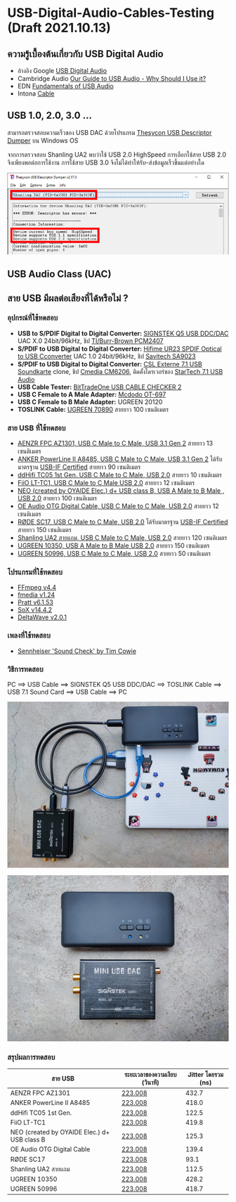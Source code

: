 # USB-Digital-Audio-Cables-Testing (Draft 2021.10.13)

## ความรู้เบื้องต้นเกี่ยวกับ USB Digital Audio

- อ้างอิง Google [USB Digital Audio ](https://source.android.com/devices/audio/usb)
- Cambridge Audio [Our Guide to USB Audio - Why Should I Use it?](https://www.cambridgeaudio.com/usa/en/blog/our-guide-usb-audio-why-should-i-use-it/)
- EDN [Fundamentals of USB Audio](https://www.edn.com/fundamentals-of-usb-audio/)
- Intona [Cable](https://intona.eu/en/stories/cable)

## USB 1.0, 2.0, 3.0 ...

สามารถตรวจสอบความเร็วของ USB DAC ด้วยโปรแกรม [Thesycon USB Descriptor Dumper](https://www.thesycon.de/eng/usb_descriptordumper.shtml) บน Windows OS

จากการตรวจสอบ Shanling UA2 พบว่าใช้ USB 2.0 HighSpeed การเลือกใช้สาย USB 2.0 จึงเพียงพอต่อการใช้งาน การใช้สาย USB 3.0 จึงไม่ได้ทำให้รับ-ส่งข้อมูลเร็วขึ้นแต่อย่างใด

![Shanling UA2](/pictures/DescriptorDump_Shanling_UA2.png)

## USB Audio Class (UAC)

## สาย USB มีผลต่อเสียงที่ได้หรือไม่ ?

### อุปกรณ์ที่ใช้ทดสอบ

- **USB to S/PDIF Digital to Digital Converter:** [SIGNSTEK Q5 USB DDC/DAC](https://www.amazon.co.jp/-/en/dp/B00X9TY8ZW/) UAC X.0 24bit/96kHz, ชิป [TI/Burr-Brown PCM2407](https://www.ti.com/product/PCM2704)
- **S/PDIF to USB Digital to Digital Converter:** [Hifime UR23 SPDIF Optical to USB Cconverter](https://hifimediy.com/product/hifime-ur23-spdif-optical-to-usb-converter/) UAC 1.0 24bit/96kHz, ชิป [Savitech SA9023](https://www.savitech.co/usb-products)
- **S/PDIF to USB Digital to Digital Converter:** [CSL Externe 7.1 USB Soundkarte](https://www.amazon.de/-/en/dp/B00KXAVBQY/) clone, ชิป [Cmedia CM6206](https://www.cmedia.com.tw/products/USB20_FULL_SPEED/CM6206), ติดตั้งไดรเวอร์ของ [StarTech 7.1 USB Audio](https://www.startech.com/en-us/cards-adapters/icusbaudio7d#driver-and-downloads)
- **USB Cable Tester:** [BitTradeOne USB CABLE CHECKER 2](https://bit-trade-one.co.jp/adusbcim/)
- **USB C Female to A Male Adapter:** [Mcdodo OT-697](https://www.mcdodolife.com/products/ot-697-full-compatibility-type-c-5a-to-usb-a-2.0-c.html)
- **USB C Female to B Male Adapter:** UGREEN 20120
- **TOSLINK Cable:** [UGREEN 70890](https://www.ugreen.com/products/fiber-optical-audio-cable) สายยาว 100 เซนติเมตร

### สาย USB ที่ใช้ทดสอบ
- [AENZR FPC AZ1301, USB C Male to C Male, USB 3.1 Gen 2](http://www.aenzr.com/pd.jsp?id=31) สายยาว 13 เซนติเมตร
- [ANKER PowerLine II A8485, USB C Male to C Male, USB 3.1 Gen 2](https://www.anker.com/es/products/A8485011) ได้รับมาตรฐาน [USB-IF Certified](https://www.usb.org/single-product/3563) สายยาว 90 เซนติเมตร
- [ddHifi TC05 1st Gen. USB C Male to C Male, USB 2.0](https://www.ddhifi.com/productinfo/469679.html) สายยาว 10 เซนติเมตร
- [FiiO LT-TC1, USB C Male to C Male USB 2.0](https://www.fiio.com/productinfo/354074.html) สายยาว 12 เซนติเมตร
- [NEO (created by OYAIDE Elec.) d+ USB class B, USB A Male to B Male , USB 2.0](https://www.neo-w.com/english/d_plus/d_plus_usb_ser/) สายยาว 100 เซนติเมตร
- [OE Audio OTG Digital Cable, USB C Male to C Male, USB 2.0](https://www.oeaudio.net/oeotg) สายยาว 12 เซนติเมตร
- [RØDE SC17, USB C Male to C Male, USB 2.0](https://www.rode.com/accessories/cables/sc17) ได้รับมาตรฐาน [USB-IF Certified](https://www.usb.org/single-product/3751) สายยาว 150 เซนติเมตร
- [Shanling UA2 สายแถม, USB C Male to C Male, USB 2.0](https://en.shanling.com/product/396) สายยาว 120 เซนติเมตร
- [UGREEN 10350, USB A Male to B Male USB 2.0](https://www.ugreen.com/products/usb-2-0-printer-scanner-cable) สายยาว 150 เซนติเมตร
- [UGREEN 50996, USB C Male to C Male, USB 2.0](https://www.ugreen.com.ph/products/usb-c-to-usb-c-cable?variant=16295877935153) สายยาว 50 เซนติเมตร

### โปรแกรมที่ใช้ทดสอบ
- [FFmpeg v4.4](https://www.ffmpeg.org/)
- [fmedia v1.24](https://stsaz.github.io/fmedia/)
- [Pratt v6.1.53](https://www.fon.hum.uva.nl/praat/)
- [SoX v14.4.2](http://sox.sourceforge.net/)
- [DeltaWave v2.0.1](https://deltaw.org/)

### เพลงที่ใช้ทดสอบ
- [Sennheiser 'Sound Check' by Tim Cowie](https://en-us.sennheiser.com/hearthedifference)

### วิธีการทดสอบ

PC ==> USB Cable ==> SIGNSTEK Q5 USB DDC/DAC ==> TOSLINK Cable ==> USB 7.1 Sound Card ==> USB Cable ==> PC

![Test Rig 1](/pictures/IMG20211013144032.jpg)

![Test Rig 2](/pictures/IMG20211013144532.jpg)

### สรุปผลการทดสอบ
|สาย USB|ระยะเวลาของความเงียบ (วินาที)|Jitter โดยรวม (ns)
|---|---|---|
|AENZR FPC AZ1301|[223.008](result_silence/AENZR_AZ1301_C-C_USB31_13cm_inverted.txt)|432.7|
|ANKER PowerLine II A8485|[223.008](result_silence/ANKER_A8485_C-C_USB31_90cm_inverted.txt)|418.0|
|ddHifi TC05 1st Gen.|[223.008](result_silence/ddHifi_TC05_C-C_USB20_15cm_inverted.txt)|122.5|
|FiiO LT-TC1|[223.008](result_silence/FiiO_LT-TC01_C-C_USB20_15cm_inverted.txt)|419.8|
|NEO (created by OYAIDE Elec.) d+ USB class B|[223.008](result_silence/NEO_d%2B_A-B_USB20_100cm_inverted.txt)|125.3|
|OE Audio OTG Digital Cable|[223.008](result_silence/OEAudio_OTG_C-C_USB20_12cm_inverted.txt)|139.4|
|RØDE SC17|[223.008](result_silence/RODE_SC17_C-C_USB20_100cm_inverted.txt)|93.1|
|Shanling UA2 สายแถม|[223.008](result_silence/Shanling_UA2_C-C_USB2.0_10cm_inverted.txt)|112.5|
|UGREEN 10350|[223.008](result_silence/UGREEN_10350_A-B_USB20_150cm_inverted.txt)|428.2|
|UGREEN 50996|[223.008](result_silence/UGREEN_50996_C-C_USB20_50cm_inverted.txt)|418.7|

